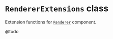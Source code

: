 # `RendererExtensions` class

Extension functions for [`Renderer`](https://docs.unity3d.com/Documentation/ScriptReference/Renderer.html) component.

@todo